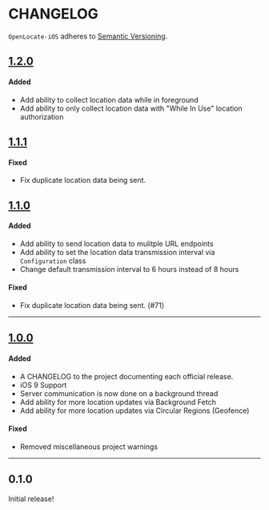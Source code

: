 # CHANGELOG

`OpenLocate-iOS` adheres to [Semantic Versioning](http://semver.org/).

## [1.2.0](https://github.com/OpenLocate/openlocate-ios/tag/1.2.0)

#### Added

- Add ability to collect location data while in foreground
- Add ability to only collect location data with "While In Use" location authorization

## [1.1.1](https://github.com/OpenLocate/openlocate-ios/tag/1.1.1)

#### Fixed

- Fix duplicate location data being sent.

## [1.1.0](https://github.com/OpenLocate/openlocate-ios/tag/1.1.0)

#### Added

- Add ability to send location data to mulitple URL endpoints
- Add ability to set the location data transmission interval via `Configuration` class
- Change default transmission interval to 6 hours instead of 8 hours

#### Fixed

- Fix duplicate location data being sent. (#71)

---

## [1.0.0](https://github.com/OpenLocate/openlocate-ios/tag/1.0.0)

#### Added

- A CHANGELOG to the project documenting each official release.
- iOS 9 Support
- Server communication is now done on a background thread
- Add ability for more location updates via Background Fetch
- Add ability for more location updates via Circular Regions (Geofence)

#### Fixed

- Removed miscellaneous project warnings

---

## 0.1.0

Initial release!
